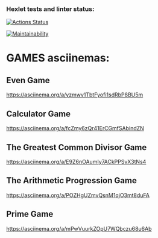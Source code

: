 ### Hexlet tests and linter status:
[![Actions Status](https://github.com/ev1-av1-ness/java-project-61/workflows/hexlet-check/badge.svg)](https://github.com/ev1-av1-ness/java-project-61/actions)

[![Maintainability](https://api.codeclimate.com/v1/badges/5dcf7435c37ca5569f99/maintainability)](https://codeclimate.com/github/ev1-av1-ness/java-project-61/maintainability)

# GAMES asciinemas:

## Even Game
https://asciinema.org/a/yzmwv1TbtFyofi1sdRbP8BU5m
## Calculator Game
https://asciinema.org/a/fcZmy6zQr41ErCGmfSAbindZN
## The Greatest Common Divisor Game
https://asciinema.org/a/E9Z6nOAumIy7ACkPPSvX3tNs4
## The Arithmetic Progression Game
https://asciinema.org/a/POZHgUZmvQsnM1qjO3mt8duFA
## Prime Game
https://asciinema.org/a/mPwVuurkZOpU7WQbczu68u6Ab
